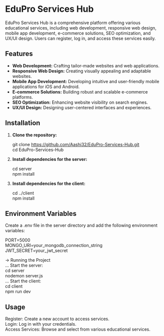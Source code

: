 # EduPro Services Hub

EduPro Services Hub is a comprehensive platform offering various educational services, including web development, responsive web design, mobile app development, e-commerce solutions, SEO optimization, and UX/UI design. Users can register, log in, and access these services easily.


## Features

- **Web Development:** Crafting tailor-made websites and web applications.
- **Responsive Web Design:** Creating visually appealing and adaptable websites.
- **Mobile App Development:** Developing intuitive and user-friendly mobile applications for iOS and Android.
- **E-commerce Solutions:** Building robust and scalable e-commerce platforms.
- **SEO Optimization:** Enhancing website visibility on search engines.
- **UX/UI Design:** Designing user-centered interfaces and experiences.

## Installation

1. **Clone the repository:**

   git clone https://github.com/Aashi32/EduPro-Services-Hub.git <br>
   cd EduPro-Services-Hub
   
3. **Install dependencies for the server:**

   cd server<br>
   npm install<br>
   
5. **Install dependencies for the client:**

   cd ../client  <br>
   npm install   <br>

## Environment Variables
Create a .env file in the server directory and add the following environment variables:  <br>

PORT=5000   <br>
MONGO_URI=your_mongodb_connection_string   <br>
JWT_SECRET=your_jwt_secret    <br>

-> Running the Project  <br>
... Start the server:   <br>
cd server    <br>
nodemon server.js  <br>
... Start the client: <br>
cd client<br>
npm run dev  <br>


## Usage
Register: Create a new account to access services.<br>
Login: Log in with your credentials.<br>
Access Services: Browse and select from various educational services.<br>
